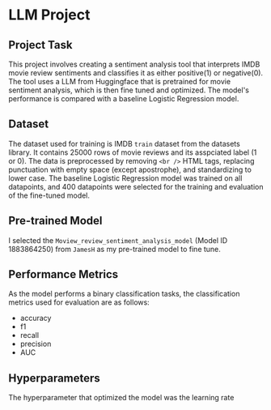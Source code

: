 # LLM Project

## Project Task
This project involves creating a sentiment analysis tool that interprets IMDB movie review sentiments and classifies it as either positive(1) or negative(0). The tool uses a LLM from Huggingface that is pretrained for movie sentiment analysis, which is then fine tuned and optimized. The model's performance is compared with a baseline Logistic Regression model. 
## Dataset
The dataset used for training is IMDB `train` dataset from the datasets library. It contains 25000 rows of movie reviews and its asspciated label (1 or 0). The data is preprocessed by removing `<br />` HTML tags, replacing punctuation with empty space (except apostrophe), and standardizing to lower case. The baseline Logistic Regression model was trained on all datapoints, and 400 datapoints were selected for the training and evaluation of the fine-tuned model.    

## Pre-trained Model
I selected the `Moview_review_sentiment_analysis_model` (Model ID 1883864250) from `JamesH` as my pre-trained model to fine tune. 

## Performance Metrics
As the model performs a binary classification tasks, the classification metrics used for evaluation are as follows: 

- accuracy
- f1
- recall
- precision
- AUC



## Hyperparameters
The hyperparameter that optimized the model was the learning rate 
